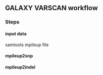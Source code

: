 ## GALAXY VARSCAN workflow

### Steps

#### input data

samtools mpileup file

#### mpileup2snp

#### mpileup2indel
